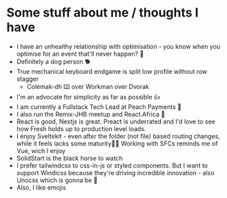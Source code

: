 <div class="prose prose-invert">

# Some stuff about me / thoughts I have

- I have an unhealthy relationship with optimisation - you know when you optimise for an event that'll never happen? 🚤
- Definitely a dog person 🐕
- True mechanical keyboard endgame is split low profile without row stagger
  - Colemak-dh ⌨️ over Workman over Dvorak
- I'm an advocate for simplicity as far as possible 👍
- I am currently a Fullstack Tech Lead at Peach Payments 🥞
- I also run the Remix-JHB meetup and React.Africa 🚀
- React is good, Nextjs is great. Preact is underrated and I'd love to see how Fresh holds up to production level loads. 
- I enjoy Sveltekit - even after the folder (not file) based routing changes, while it feels lacks some maturity🤷‍♂️ Working with SFCs reminds me of Vue, wich I enjoy
- SolidStart is the black horse to watch
- I prefer tailwindcss to css-in-js or styled components. But I want to support Windicss because they're driving incredible innovation - also Unocss which is gonna be 🐐
- Also, I like emojis

</div>
